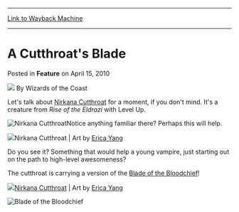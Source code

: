 
---
[Link to Wayback Machine](https://web.archive.org/web/20211201014558/https://magic.wizards.com/en/articles/archive/feature/cutthroats-blade-2010-04-15)

[_metadata_:author]:- "Wizards of the Coast"
[_metadata_:description]:- "Let's talk about Nirkana Cutthroat for a moment, if you don't mind. It's a creature from Rise of the Eldrazi with Level Up. Notice anything familiar there? Perhaps this will help. Nirkana Cutthroat | Art by Erica Yang Do you see it? Something that would help a young vampire, just starting out on the path to high-level awesomeness? The cutthroat is carrying a version of the"
[_metadata_:generator]:- "Drupal 7 (http://drupal.org)"
[_metadata_:node]:- "655331"
[_metadata_:publish_date]:- "2010-04-15"
[_metadata_:source]:- "div-main-content"
[_metadata_:title]:- "A Cutthroat's Blade"
[_metadata_:wayback_capture_timestamp]:- "2021-12-01 01:45:58"
[_metadata_:wayback_raw_url]:- "https://web.archive.org/web/20211201014558id_/https://magic.wizards.com/en/articles/archive/feature/cutthroats-blade-2010-04-15"
[_metadata_:wayback_url]:- "https://magic.wizards.com/en/articles/archive/feature/cutthroats-blade-2010-04-15"
---


A Cutthroat's Blade
===================



 Posted in **Feature**
 on April 15, 2010 






![](https://media.magic.wizards.com/styles/auth_small/public/images/person/wizards_author.jpg)
By Wizards of the Coast












Let's talk about [Nirkana Cutthroat](https://gatherer.wizards.com/Pages/Card/Details.aspx?name=Nirkana+Cutthroat) for a moment, if you don't mind. It's a creature from *Rise of the Eldrazi* with Level Up.


![Nirkana Cutthroat](https://media.magic.wizards.com/image_legacy_migration/mtg/images/tcg/products/riseoftheeldrazi/rdfgh8rvhs/EN/0119_MTGROE_EN_LR.jpg)Notice anything familiar there? Perhaps this will help.


![](https://media.magic.wizards.com/image_legacy_migration/mtg/images/daily/arcana/429_nirkanacutthroat.jpg)Nirkana Cutthroat | Art by [Erica Yang](http://gatherer.wizards.com/Pages/Search/Default.aspx?output=spoiler&method=visual&action=advanced&artist=%5B%22Erica+Yang%22%5D)


Do you see it? Something that would help a young vampire, just starting out on the path to high-level awesomeness?


The cutthroat is carrying a version of the [Blade of the Bloodchief](https://gatherer.wizards.com/Pages/Card/Details.aspx?name=Blade+of+the+Bloodchief)!


![](https://media.magic.wizards.com/image_legacy_migration/mtg/images/daily/arcana/429_bladeofthebloodchief.jpg)[Nirkana Cutthroat](https://gatherer.wizards.com/Pages/Card/Details.aspx?name=Nirkana+Cutthroat) | Art by [Erica Yang](http://gatherer.wizards.com/Pages/Search/Default.aspx?output=spoiler&method=visual&action=advanced&artist=%5B%22Erica+Yang%22%5D)



![Blade of the Bloodchief](http://gatherer.wizards.com/Handlers/Image.ashx?type=card&name=Blade+of+the+Bloodchief)







